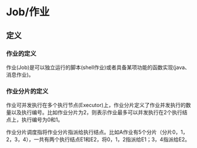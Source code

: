 # Job/作业

## 定义

### 作业的定义

作业(Job)是可以独立运行的脚本(shell作业)或者具备某项功能的函数实现(java、消息作业)。

### 作业分片的定义

作业可并发执行在多个执行节点(Executor)上，作业分片定义了作业并发执行的数量以及执行编号。比如作业分片为2，则表示作业最多可以并发执行在2个执行结点上，执行编号为0和1。

作业分片调度指将作业分片指派给执行结点。比如A作业有5个分片（分片0，1，2，3，4），一共有两个执行结点E1和E2，将0，1，2指派给E1；3，4指派给E2。

